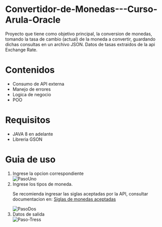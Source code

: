# Convertidor-de-Monedas---Curso-Arula-Oracle
<p>Proyecto que tiene como objetivo principal, la conversion de monedas, tomando la tasa de cambio (actual) de la moneda a convertir, guardando dichas consultas en un archivo JSON.
  Datos de tasas extraidos de la api Exchange Rate.</p>

<h1>Contenidos</h1>
<ul>
  <li>Consumo de API externa</li>
  <li>Manejo de errores</li>
  <li>Logica de negocio</li>
  <li>POO</li>
</ul>

<h1>Requisitos</h1>
<ul>
  <li>JAVA 8 en adelante</li>
  <li>Libreria GSON</li>
</ul>

<h1>Guia de uso</h1>
<ol>
  <li>Ingrese la opcion correspondiente</li>
  <img src="https://i.ibb.co/WcrKSSH/PasoUno.png" alt="PasoUno" border="0">
  <li>Ingrese los tipos de moneda.</li>
  <p>Se recomienda ingresar las siglas aceptadas por la API, consultar documentacion en: <a href="https://www.exchangerate-api.com/docs/supported-currencies">Siglas de monedas aceptadas</a> </p>
  <img src="https://i.ibb.co/K9ms66H/PasoDos.jpg" alt="PasoDos" border="0">
  <li>Datos de salida</li>
  <img src="https://i.ibb.co/kyCpCbS/Paso-Tress.jpg" alt="Paso-Tress" border="0">
</ol>

